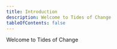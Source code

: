 ```yaml
---
title: Introduction
description: Welcome to Tides of Change
tableOfContents: false
---
```


Welcome to Tides of Change

